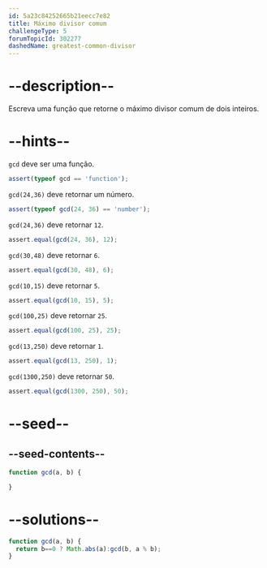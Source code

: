 ```yaml
---
id: 5a23c84252665b21eecc7e82
title: Máximo divisor comum
challengeType: 5
forumTopicId: 302277
dashedName: greatest-common-divisor
---
```


# --description--

Escreva uma função que retorne o máximo divisor comum de dois inteiros.

# --hints--

`gcd` deve ser uma função.

```js
assert(typeof gcd == 'function');
```

`gcd(24,36)` deve retornar um número.

```js
assert(typeof gcd(24, 36) == 'number');
```

`gcd(24,36)` deve retornar `12`.

```js
assert.equal(gcd(24, 36), 12);
```

`gcd(30,48)` deve retornar `6`.

```js
assert.equal(gcd(30, 48), 6);
```

`gcd(10,15)` deve retornar `5`.

```js
assert.equal(gcd(10, 15), 5);
```

`gcd(100,25)` deve retornar `25`.

```js
assert.equal(gcd(100, 25), 25);
```

`gcd(13,250)` deve retornar `1`.

```js
assert.equal(gcd(13, 250), 1);
```

`gcd(1300,250)` deve retornar `50`.

```js
assert.equal(gcd(1300, 250), 50);
```

# --seed--

## --seed-contents--

```js
function gcd(a, b) {

}
```

# --solutions--

```js
function gcd(a, b) {
  return b==0 ? Math.abs(a):gcd(b, a % b);
}
```
